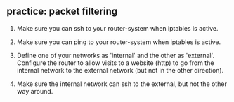 ## practice: packet filtering

1. Make sure you can ssh to your router-system when iptables is active.

2. Make sure you can ping to your router-system when iptables is
active.

3. Define one of your networks as 'internal' and the other as
'external'. Configure the router to allow visits to a website (http)
to go from the internal network to the external network (but not in the
other direction).

4. Make sure the internal network can ssh to the external, but not the
other way around.

